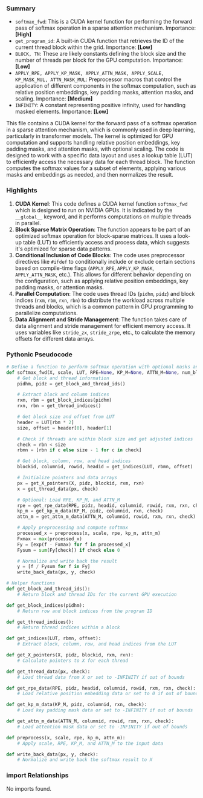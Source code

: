 

### Summary



* `softmax_fwd`: This is a CUDA kernel function for performing the forward pass of softmax operation in a sparse attention mechanism. Importance: **[High]**
* `get_program_id`: A built-in CUDA function that retrieves the ID of the current thread block within the grid. Importance: **[Low]**
* `BLOCK, TN`: These are likely constants defining the block size and the number of threads per block for the GPU computation. Importance: **[Low]**
* `APPLY_RPE, APPLY_KP_MASK, APPLY_ATTN_MASK, APPLY_SCALE, KP_MASK_MUL, ATTN_MASK_MUL`: Preprocessor macros that control the application of different components in the softmax computation, such as relative position embeddings, key padding masks, attention masks, and scaling. Importance: **[Medium]**
* `INFINITY`: A constant representing positive infinity, used for handling masked elements. Importance: **[Low]** 

This file contains a CUDA kernel for the forward pass of a softmax operation in a sparse attention mechanism, which is commonly used in deep learning, particularly in transformer models. The kernel is optimized for GPU computation and supports handling relative position embeddings, key padding masks, and attention masks, with optional scaling. The code is designed to work with a specific data layout and uses a lookup table (LUT) to efficiently access the necessary data for each thread block. The function computes the softmax values for a subset of elements, applying various masks and embeddings as needed, and then normalizes the result.

### Highlights



1. **CUDA Kernel**: This code defines a CUDA kernel function `softmax_fwd` which is designed to run on NVIDIA GPUs. It is indicated by the `__global__` keyword, and it performs computations on multiple threads in parallel.
2. **Block Sparse Matrix Operation**: The function appears to be part of an optimized softmax operation for block-sparse matrices. It uses a look-up table (LUT) to efficiently access and process data, which suggests it's optimized for sparse data patterns.
3. **Conditional Inclusion of Code Blocks**: The code uses preprocessor directives like `#ifdef` to conditionally include or exclude certain sections based on compile-time flags (`APPLY_RPE`, `APPLY_KP_MASK`, `APPLY_ATTN_MASK`, etc.). This allows for different behavior depending on the configuration, such as applying relative position embeddings, key padding masks, or attention masks.
4. **Parallel Computation**: The code uses thread IDs (`pidhm`, `pidz`) and block indices (`rxm`, `rbm`, `rxn`, `rbn`) to distribute the workload across multiple threads and blocks, which is a common pattern in GPU programming to parallelize computations.
5. **Data Alignment and Stride Management**: The function takes care of data alignment and stride management for efficient memory access. It uses variables like `stride_zx`, `stride_zrpe`, etc., to calculate the memory offsets for different data arrays.

### Pythonic Pseudocode

```python
# Define a function to perform softmax operation with optional masks and embeddings
def softmax_fwd(X, scale, LUT, RPE=None, KP_M=None, ATTN_M=None, num_blocks, sizemax, **kwargs):
    # Get block and thread information
    pidhm, pidz = get_block_and_thread_ids()

    # Extract block and column indices
    rxm, rbm = get_block_indices(pidhm)
    rxn, rbn = get_thread_indices()

    # Get block size and offset from LUT
    header = LUT[rbm * 2]
    size, offset = header[0], header[1]

    # Check if threads are within block size and get adjusted indices
    check = rbn < size
    rbmn = [rbn if c else size - 1 for c in check]

    # Get block, column, row, and head indices
    blockid, columnid, rowid, headid = get_indices(LUT, rbmn, offset)

    # Initialize pointers and data arrays
    px = get_X_pointers(X, pidz, blockid, rxm, rxn)
    x = get_thread_data(px, check)

    # Optional: Load RPE, KP_M, and ATTN_M
    rpe = get_rpe_data(RPE, pidz, headid, columnid, rowid, rxm, rxn, check)
    kp_m = get_kp_m_data(KP_M, pidz, columnid, rxn, check)
    attn_m = get_attn_m_data(ATTN_M, columnid, rowid, rxm, rxn, check)

    # Apply preprocessing and compute softmax
    processed_x = preprocess(x, scale, rpe, kp_m, attn_m)
    Fxmax = max(processed_x)
    Fy = [exp(f - Fxmax) for f in processed_x]
    Fysum = sum(Fy[check]) if check else 0

    # Normalize and write back the result
    y = [f / Fysum for f in Fy]
    write_back_data(px, y, check)

# Helper functions
def get_block_and_thread_ids():
    # Return block and thread IDs for the current GPU execution

def get_block_indices(pidhm):
    # Return row and block indices from the program ID

def get_thread_indices():
    # Return thread indices within a block

def get_indices(LUT, rbmn, offset):
    # Extract block, column, row, and head indices from the LUT

def get_X_pointers(X, pidz, blockid, rxm, rxn):
    # Calculate pointers to X for each thread

def get_thread_data(px, check):
    # Load thread data from X or set to -INFINITY if out of bounds

def get_rpe_data(RPE, pidz, headid, columnid, rowid, rxm, rxn, check):
    # Load relative position embedding data or set to 0 if out of bounds

def get_kp_m_data(KP_M, pidz, columnid, rxn, check):
    # Load key padding mask data or set to -INFINITY if out of bounds

def get_attn_m_data(ATTN_M, columnid, rowid, rxm, rxn, check):
    # Load attention mask data or set to -INFINITY if out of bounds

def preprocess(x, scale, rpe, kp_m, attn_m):
    # Apply scale, RPE, KP_M, and ATTN_M to the input data

def write_back_data(px, y, check):
    # Normalize and write back the softmax result to X
```


### import Relationships

No imports found.